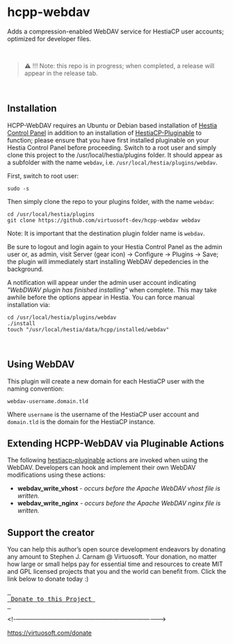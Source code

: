 # hcpp-webdav
Adds a compression-enabled WebDAV service for HestiaCP user accounts; optimized for developer files.

&nbsp;
 > :warning: !!! Note: this repo is in progress; when completed, a release will appear in the release tab.
 
&nbsp;
## Installation
HCPP-WebDAV requires an Ubuntu or Debian based installation of [Hestia Control Panel](https://hestiacp.com) in addition to an installation of [HestiaCP-Pluginable](https://github.com/virtuosoft-dev/hestiacp-pluginable) to function; please ensure that you have first installed pluginable on your Hestia Control Panel before proceeding. Switch to a root user and simply clone this project to the /usr/local/hestia/plugins folder. It should appear as a subfolder with the name `webdav`, i.e. `/usr/local/hestia/plugins/webdav`.

First, switch to root user:
```
sudo -s
```

Then simply clone the repo to your plugins folder, with the name `webdav`:

```
cd /usr/local/hestia/plugins
git clone https://github.com/virtuosoft-dev/hcpp-webdav webdav
```

Note: It is important that the destination plugin folder name is `webdav`.


Be sure to logout and login again to your Hestia Control Panel as the admin user or, as admin, visit Server (gear icon) -> Configure -> Plugins -> Save; the plugin will immediately start installing WebDAV depedencies in the background. 

A notification will appear under the admin user account indicating *"WebDWAV plugin has finished installing"* when complete. This may take awhile before the options appear in Hestia. You can force manual installation via:

```
cd /usr/local/hestia/plugins/webdav
./install
touch "/usr/local/hestia/data/hcpp/installed/webdav"
```

&nbsp;
## Using WebDAV
This plugin will create a new domain for each HestiaCP user with the naming convention:

```
webdav-username.domain.tld
```

Where `username` is the username of the HestiaCP user account and `domain.tld` is the domain for the HestiaCP instance.

## Extending HCPP-WebDAV via Pluginable Actions
The following [hestiacp-pluginable](https://github.com/virtuosoft-dev/hestiacp-pluginable) actions are invoked when using
the WebDAV. Developers can hook and implement their own WebDAV modifications using these actions:

* **webdav_write_vhost** - *occurs before the Apache WebDAV vhost file is written.*
* **webdav_write_nginx** - *occurs before the Apache WebDAV nginx file is written.* 
 

## Support the creator
You can help this author’s open source development endeavors by donating any amount to Stephen J. Carnam @ Virtuosoft. Your donation, no matter how large or small helps pay for essential time and resources to create MIT and GPL licensed projects that you and the world can benefit from. Click the link below to donate today :)
<div>
         

[<kbd> <br> Donate to this Project <br> </kbd>][KBD]


</div>


<!-—————————————————————————>

[KBD]: https://virtuosoft.com/donate

https://virtuosoft.com/donate


